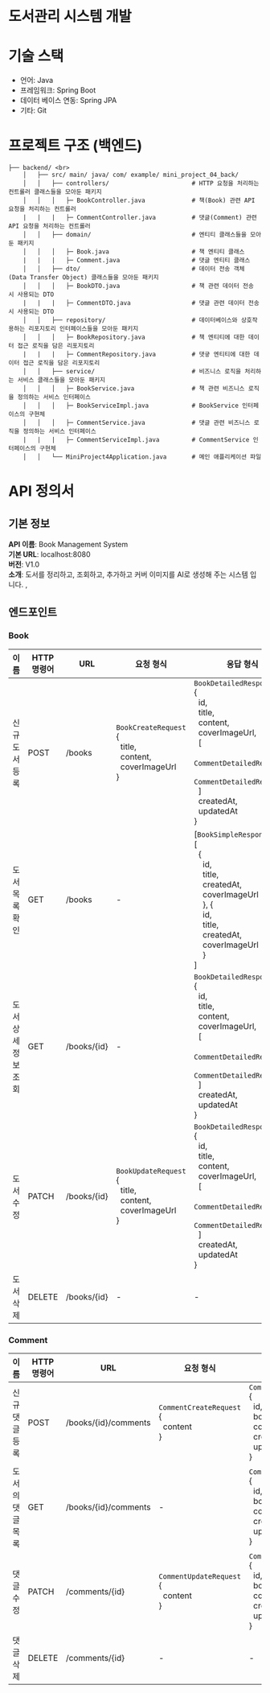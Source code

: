# 도서관리 시스템 개발 

# 기술 스택 
* 언어: Java
* 프레임워크: Spring Boot
* 데이터 베이스 연동: Spring JPA
* 기타: Git

# 프로젝트 구조 (백엔드) 
```text
├── backend/ <br>
    │   ├── src/ main/ java/ com/ example/ mini_project_04_back/
    │   │   ├── controllers/                       # HTTP 요청을 처리하는 컨트롤러 클래스들을 모아둔 패키지
    │   │   │   ├─ BookController.java             # 책(Book) 관련 API 요청을 처리하는 컨트롤러
    |   |   |   ├─ CommentController.java          # 댓글(Comment) 관련 API 요청을 처리하는 컨트롤러
    │   │   ├── domain/                            # 엔티티 클래스들을 모아둔 패키지 
    │   │   │   ├─ Book.java                       # 책 엔티티 클래스 
    |   |   |   ├─ Comment.java                    # 댓글 엔티티 클래스
    │   │   ├── dto/                               # 데이터 전송 객체(Data Transfer Object) 클래스들을 모아둔 패키지
    │   │   │   ├─ BookDTO.java                    # 책 관련 데이터 전송 시 사용되는 DTO
    |   |   |   ├─ CommentDTO.java                 # 댓글 관련 데이터 전송 시 사용되는 DTO
    │   │   ├── repository/                        # 데이터베이스와 상호작용하는 리포지토리 인터페이스들을 모아둔 패키지
    │   │   │   ├─ BookRepository.java             # 책 엔티티에 대한 데이터 접근 로직을 담은 리포지토리
    |   |   |   ├─ CommentRepository.java          # 댓긓 엔티티에 대한 데이터 접근 로직을 담은 리포지토리
    │   │   ├── service/                           # 비즈니스 로직을 처리하는 서비스 클래스들을 모아둔 패키지
    │   │   │   ├─ BookService.java                # 책 관련 비즈니스 로직을 정의하는 서비스 인터페이스
    │   │   │   ├─ BookServiceImpl.java            # BookService 인터페이스의 구현체
    │   │   │   ├─ CommentService.java             # 댓글 관련 비즈니스 로직을 정의하는 서비스 인터페이스
    |   |   |   ├─ CommentServiceImpl.java         # CommentService 인터페이스의 구현체
    │   │   └── MiniProject4Application.java       # 메인 애플리케이션 파일
```
# API 정의서
## 기본 정보
**API 이름**: Book Management System <br>
**기본 URL**: localhost:8080 <br>
**버전**: V1.0 <br>
**소개**: 도서를 정리하고, 조회하고, 추가하고 커버 이미지를 AI로 생성해 주는 시스템 입니다.
,
## 엔드포인트
### Book 
| 이름 | HTTP 명령어 | URL | 요청 형식 | 응답 형식 |
| --- | --- | --- | --- | --- |
| 신규 도서 등록 | POST | /books | `BookCreateRequest`<br> { <br> &nbsp; title, <br> &nbsp; content, <br> &nbsp; coverImageUrl <br>} | `BookDetailedResponse` <br> { <br> &nbsp; id, <br> &nbsp; title, <br> &nbsp; content, <br> &nbsp; coverImageUrl, <br> &nbsp; [ <br> &nbsp; &nbsp; `CommentDetailedResponse`, <br> &nbsp; &nbsp; `CommentDetailedResponse` <br> &nbsp; ] <br> &nbsp;  createdAt,<br> &nbsp; updatedAt <br> }  |
| 도서 목록 확인 | GET | /books | - | [`BookSimpleResponse`] <br> [ <br> &nbsp; { <br> &nbsp; &nbsp; id, <br> &nbsp; &nbsp; title, <br> &nbsp; &nbsp; createdAt, <br> &nbsp; &nbsp; coverImageUrl  <br> &nbsp; &nbsp; }, { <br> &nbsp; &nbsp; id, <br> &nbsp; &nbsp; title, <br> &nbsp; &nbsp; createdAt, <br> &nbsp; &nbsp; coverImageUrl  <br> &nbsp; &nbsp; } <br> ] |
| 도서 상세 정보 조회 | GET | /books/{id} | - | `BookDetailedResponse` <br> { <br> &nbsp; id, <br> &nbsp; title, <br> &nbsp; content, <br> &nbsp; coverImageUrl, <br> &nbsp; [ <br> &nbsp; &nbsp; `CommentDetailedResponse`, <br> &nbsp; &nbsp; `CommentDetailedResponse` <br> &nbsp; ] <br> &nbsp;  createdAt,<br> &nbsp; updatedAt <br> }  |
| 도서 수정 | PATCH | /books/{id} | `BookUpdateRequest` <br> { <br> &nbsp; title, <br> &nbsp; content, <br> &nbsp; coverImageUrl <br> } | `BookDetailedResponse` <br> { <br> &nbsp; id, <br> &nbsp; title, <br> &nbsp; content, <br> &nbsp; coverImageUrl, <br> &nbsp; [ <br> &nbsp; &nbsp; `CommentDetailedResponse`, <br> &nbsp; &nbsp; `CommentDetailedResponse` <br> &nbsp; ] <br> &nbsp;  createdAt,<br> &nbsp; updatedAt <br> } |
| 도서 삭제 | DELETE | /books/{id} | - | - |

### Comment
| 이름 | HTTP 명령어 | URL | 요청 형식 | 응답 형식 |
| --- | --- | --- | --- | --- |
| 신규 댓글 등록 | POST | /books/{id}/comments | `CommentCreateRequest` <br> { <br> &nbsp; content <br> } | `CommentDetailedResponse` <br> { <br> &nbsp; id, <br> &nbsp; bookId, <br> &nbsp; content,<br> &nbsp; createdAt, <br> &nbsp; updatedAt <br>} |
| 도서의 댓글 목록 | GET | /books/{id}/comments | - | `CommentDetailedResponse` <br> { <br> &nbsp; id, <br> &nbsp; bookId, <br> &nbsp; content,<br> &nbsp; createdAt, <br> &nbsp; updatedAt <br>} |
| 댓글 수정 | PATCH | /comments/{id} | `CommentUpdateRequest`<br> { <br> &nbsp; content <br> } | `CommentDetailedResponse` <br> { <br> &nbsp; id, <br> &nbsp; bookId, <br> &nbsp; content,<br> &nbsp; createdAt, <br> &nbsp; updatedAt <br>} |
| 댓글 삭제 | DELETE | /comments/{id} | - | - |
